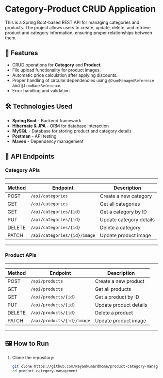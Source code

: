 # Category-Product CRUD Application

This is a Spring Boot-based REST API for managing categories and products. The project allows users to create, update, delete, and retrieve product and category information, ensuring proper relationships between them.

## 🚀 Features

- CRUD operations for **Category** and **Product**.
- File upload functionality for product images.
- Automatic price calculation after applying discounts.
- Proper handling of circular dependencies using `@JsonManagedReference` and `@JsonBackReference`.
- Error handling and validation.

## 🛠️ Technologies Used

- **Spring Boot** - Backend framework
- **Hibernate & JPA** - ORM for database interaction
- **MySQL** - Database for storing product and category details
- **Postman** - API testing
- **Maven** - Dependency management

## 📌 API Endpoints

### Category APIs

-------------------------------------------------------------------
| Method | Endpoint                     | Description             |
|--------|------------------------------|-------------------------|
| POST   | `/api/categories`            | Create a new category   |
| GET    | `/api/categories`            | Get all categories      |
| GET    | `/api/categories/{id}`       | Get a category by ID    |
| PUT    | `/api/categories/{id}`       | Update category details |
| DELETE | `/api/categories/{id}`       | Delete a category       |
| PATCH  | `/api/categories/{id}/image` | Update product image    |
-------------------------------------------------------------------

### Product APIs

-------------------------------------------------------------------
| Method | Endpoint                   | Description               |
|--------|----------------------------|---------------------------|
| POST   | `/api/products`            | Create a new product      |
| GET    | `/api/products`            | Get all products          |
| GET    | `/api/products/{id}`       | Get a product by ID       |
| PUT    | `/api/products/{id}`       | Update product details    |
| DELETE | `/api/products/{id}`       | Delete a product          |
| PATCH  | `/api/products/{id}/image` | Update product image      |
-------------------------------------------------------------------

## 🖼️ How to Run

1. Clone the repository:
   ```sh
   git clone https://github.com/Nayankumardhome/product-category-management.git
   cd product-category-management
